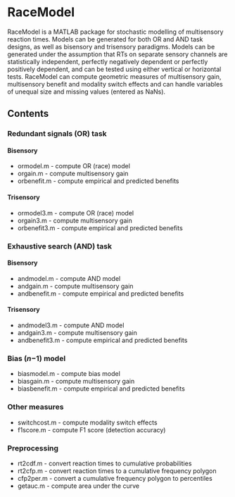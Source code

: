 # RaceModel
RaceModel is a MATLAB package for stochastic modelling of multisensory reaction times. Models can be generated for both OR and AND task designs, as well as bisensory and trisensory paradigms. Models can be generated under the assumption that RTs on separate sensory channels are statistically independent, perfectly negatively dependent or perfectly positively dependent, and can be tested using either vertical or horizontal tests. RaceModel can compute geometric measures of multisensory gain, multisensory benefit and modality switch effects and can handle variables of unequal size and missing values (entered as NaNs).

## Contents
### Redundant signals (OR) task
#### Bisensory
* ormodel.m - compute OR (race) model
* orgain.m - compute multisensory gain
* orbenefit.m - compute empirical and predicted benefits
 
#### Trisensory
* ormodel3.m - compute OR (race) model
* orgain3.m - compute multisensory gain
* orbenefit3.m - compute empirical and predicted benefits

### Exhaustive search (AND) task
#### Bisensory
* andmodel.m - compute AND model
* andgain.m - compute multisensory gain
* andbenefit.m - compute empirical and predicted benefits

#### Trisensory
* andmodel3.m - compute AND model
* andgain3.m - compute multisensory gain
* andbenefit3.m - compute empirical and predicted benefits

### Bias (*n*−1) model
* biasmodel.m - compute bias model
* biasgain.m - compute multisensory gain
* biasbenefit.m - compute empirical and predicted benefits
 
### Other measures
* switchcost.m - compute modality switch effects
* f1score.m - compute F1 score (detection accuracy)
 
### Preprocessing
* rt2cdf.m - convert reaction times to cumulative probabilities
* rt2cfp.m - convert reaction times to a cumulative frequency polygon 
* cfp2per.m - convert a cumulative frequency polygon to percentiles
* getauc.m - compute area under the curve
